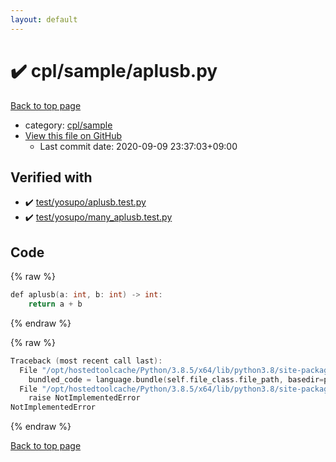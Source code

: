 ```yaml
---
layout: default
---
```


<!-- mathjax config similar to math.stackexchange -->
<script type="text/javascript" async
  src="https://cdnjs.cloudflare.com/ajax/libs/mathjax/2.7.5/MathJax.js?config=TeX-MML-AM_CHTML">
</script>
<script type="text/x-mathjax-config">
  MathJax.Hub.Config({
    TeX: { equationNumbers: { autoNumber: "AMS" }},
    tex2jax: {
      inlineMath: [ ['$','$'] ],
      processEscapes: true
    },
    "HTML-CSS": { matchFontHeight: false },
    displayAlign: "left",
    displayIndent: "2em"
  });
</script>

<script type="text/javascript" src="https://cdnjs.cloudflare.com/ajax/libs/jquery/3.4.1/jquery.min.js"></script>
<script src="https://cdn.jsdelivr.net/npm/jquery-balloon-js@1.1.2/jquery.balloon.min.js" integrity="sha256-ZEYs9VrgAeNuPvs15E39OsyOJaIkXEEt10fzxJ20+2I=" crossorigin="anonymous"></script>
<script type="text/javascript" src="../../../assets/js/copy-button.js"></script>
<link rel="stylesheet" href="../../../assets/css/copy-button.css" />


# :heavy_check_mark: cpl/sample/aplusb.py

<a href="../../../index.html">Back to top page</a>

* category: <a href="../../../index.html#7cadb34dd2b4e5dcd6ed1a15dda70c08">cpl/sample</a>
* <a href="{{ site.github.repository_url }}/blob/master/cpl/sample/aplusb.py">View this file on GitHub</a>
    - Last commit date: 2020-09-09 23:37:03+09:00




## Verified with

* :heavy_check_mark: <a href="../../../verify/test/yosupo/aplusb.test.py.html">test/yosupo/aplusb.test.py</a>
* :heavy_check_mark: <a href="../../../verify/test/yosupo/many_aplusb.test.py.html">test/yosupo/many_aplusb.test.py</a>


## Code

<a id="unbundled"></a>
{% raw %}
```cpp
def aplusb(a: int, b: int) -> int:
    return a + b

```
{% endraw %}

<a id="bundled"></a>
{% raw %}
```cpp
Traceback (most recent call last):
  File "/opt/hostedtoolcache/Python/3.8.5/x64/lib/python3.8/site-packages/onlinejudge_verify/docs.py", line 349, in write_contents
    bundled_code = language.bundle(self.file_class.file_path, basedir=pathlib.Path.cwd())
  File "/opt/hostedtoolcache/Python/3.8.5/x64/lib/python3.8/site-packages/onlinejudge_verify/languages/python.py", line 84, in bundle
    raise NotImplementedError
NotImplementedError

```
{% endraw %}

<a href="../../../index.html">Back to top page</a>

